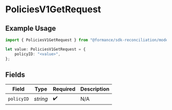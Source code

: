# PoliciesV1GetRequest

## Example Usage

```typescript
import { PoliciesV1GetRequest } from "@formance/sdk-reconciliation/models/operations";

let value: PoliciesV1GetRequest = {
    policyID: "<value>",
};
```

## Fields

| Field              | Type               | Required           | Description        |
| ------------------ | ------------------ | ------------------ | ------------------ |
| `policyID`         | *string*           | :heavy_check_mark: | N/A                |
